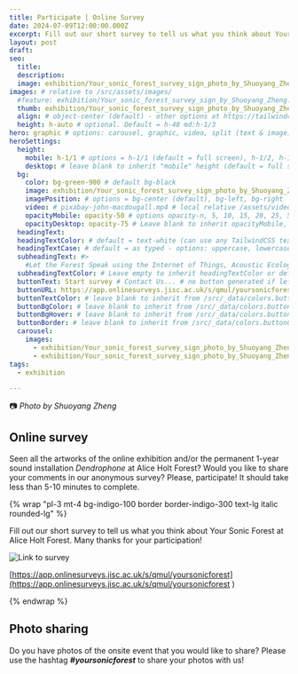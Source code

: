 ```yaml
---
title: Participate | Online Survey 
date: 2024-07-09T12:00:00.000Z
excerpt: Fill out our short survey to tell us what you think about Your Sonic Forest at Alice Holt Forest!
layout: post
draft:
seo:
  title:
  description:
  image: exhibition/Your_sonic_forest_survey_sign_photo_by_Shuoyang_Zheng.jpg
images: # relative to /src/assets/images/
  #feature: exhibition/Your_sonic_forest_survey_sign_by_Shuoyang_Zheng.jpg
  thumb: exhibition/Your_sonic_forest_survey_sign_photo_by_Shuoyang_Zheng.jpg
  align: # object-center (default) - other options at https://tailwindcss.com/docs/object-position
  height: h-auto # optional. Default = h-48 md:h-1/3
hero: graphic # options: carousel, graphic, video, split (text & image)
heroSettings:
  height:
    mobile: h-1/1 # options = h-1/1 (default = full screen), h-1/2, h-1/3, h-3/4, h-9/10, h-48 (12rem, 192px), h-56 (14rem, 224px), h-64 (16rem, 256px)
    desktop: # leave blank to inherit "mobile" height (default = full screen)
  bg:
    color: bg-green-900 # default bg-black
    image: exhibition/Your_sonic_forest_survey_sign_photo_by_Shuoyang_Zheng.jpg # relative to /assets/images/
    imagePosition: # options = bg-center (default), bg-left, bg-right
    video: # pixabay-john-macdougall.mp4 # local relative /assets/video/, or full https://... if remote?
    opacityMobile: opacity-50 # options opacity-n, 5, 10, 15, 20, 25, 50, 75, 100 (default)
    opacityDesktop: opacity-75 # Leave blank to inherit opacityMobile, use same options as opacityMobile
  headingText: 
  headingTextColor: # default = text-white (can use any TailwindCSS text-[color]-[xxx])
  headingTextCase: # default = as typed - options: uppercase, lowercase, capitalize
  subheadingText: #>
    #Let the Forest Speak using the Internet of Things, Acoustic Ecology and Creative AI<br /><span style="color:grey">AHRC-funded project (2023-25) : AH/X011585/1</span>
  subheadingTextColor: # Leave empty to inherit headingTextColor or default (text-white) or use any text-[color]-[xxx]
  buttonText: Start survey # Contact Us... # no button generated if left blank
  buttonURL: https://app.onlinesurveys.jisc.ac.uk/s/qmul/yoursonicforest # /contact/ # full url required. Example: https://thisdomain.com/somepage/
  buttonTextColor: # leave blank to inherit from /src/_data/colors.buttonCustom or buttonDefault
  buttonBgColor: # leave blank to inherit from /src/_data/colors.buttonCustom.bg or buttonDefault.bg
  buttonBgHover: # leave blank to inherit from /src/_data/colors.buttonCustom.bgHover or buttonDefault.bgHover
  buttonBorder: # leave blank to inherit from /src/_data/colors.buttonCustom.border or buttonDefault.border
  carousel:
    images:
      - exhibition/Your_sonic_forest_survey_sign_photo_by_Shuoyang_Zheng.jpg
      - exhibition/Your_sonic_forest_survey_sign_photo_by_Shuoyang_Zheng.jpg
tags:
  - exhibition

---
```


:camera: *Photo by Shuoyang Zheng*

## Online survey

Seen all the artworks of the online exhibition and/or the permanent 1-year sound installation *Dendrophone* at Alice Holt Forest? Would you like to share your comments in our anonymous survey? Please, participate! It should take less than 5-10 minutes to complete.

{% wrap "pl-3 mt-4 bg-indigo-100 border border-indigo-300 text-lg italic rounded-lg" %}

Fill out our short survey to tell us what you think about Your Sonic Forest at Alice Holt Forest. Many thanks for your participation!

<img class="h-48 rounded-lg mt-2 mr-2 mb-4" src="/assets/images/exhibition/thumbnail_survey-qr-code.png" alt="Link to survey">

[https://app.onlinesurveys.jisc.ac.uk/s/qmul/yoursonicforest](https://app.onlinesurveys.jisc.ac.uk/s/qmul/yoursonicforest ) 

{% endwrap %}

## Photo sharing

Do you have photos of the onsite event that you would like to share? Please use the hashtag ***#yoursonicforest*** to share your photos with us!







